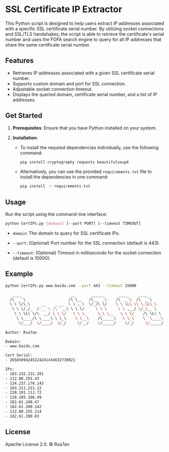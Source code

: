 # SSL Certificate IP Extractor

This Python script is designed to help users extract IP addresses associated with a specific SSL certificate serial number. By utilizing socket connections and SSL/TLS handshakes, the script is able to retrieve the certificate's serial number and uses the FOFA search engine to query for all IP addresses that share the same certificate serial number.



## Features

- Retrieves IP addresses associated with a given SSL certificate serial number.
- Supports custom domain and port for SSL connection.
- Adjustable socket connection timeout.
- Displays the queried domain, certificate serial number, and a list of IP addresses.



## Get Started

1. **Prerequisites**: Ensure that you have Python installed on your system.

2. **Installation**:

   - To install the required dependencies individually, use the following command:

     ```bash
     pip install cryptography requests beautifulsoup4
     ```

   - Alternatively, you can use the provided `requirements.txt` file to install the dependencies in one command:

     ```bash
     pip install -r requirements.txt
     ```



## Usage

Run the script using the command-line interface:

```bash
python CertIPs.py [domain] [--port PORT] [--timeout TIMEOUT]
```

- `domain`: The domain to query for SSL certificate IPs.

- `--port`: (Optional) Port number for the SSL connection (default is 443).

- `--timeout`: (Optional) Timeout in milliseconds for the socket connection (default is 10000).

  

## Example

```bash
python CertIPs.py www.baidu.com --port 443 --timeout 15000

   ____                      __       ______      ____     ____       
  /\  _`\                   /\ \__   /\__  _\    /\  _`\  /\  _`\     
  \ \ \/\_\     __    _ __  \ \ ,_\  \/_/\ \/    \ \ \L\ \\ \,\L\_\   
   \ \ \/_/_  /'__`\ /\`'__\ \ \ \/     \ \ \     \ \ ,__/ \/_\__ \   
    \ \ \L\ \/\  __/ \ \ \/   \ \ \_     \_\ \__   \ \ \/    /\ \L\ \ 
     \ \____/\ \____\ \ \_\    \ \__\    /\_____\   \ \_\    \ `\____\
      \/___/  \/____/  \/_/     \/__/    \/_____/    \/_/     \/_____/
                                                                                                                                                                                                                                                                           
Author: Rsa7an

Domain:
- www.baidu.com

Cert Serial:
- 26585094245224241434632730821

IPs:
- 183.232.231.201
- 112.80.255.43
- 124.237.176.143
- 103.211.221.12
- 220.181.112.72
- 110.185.186.49
- 182.61.248.47
- 182.61.200.142
- 112.80.255.214
- 182.61.200.83
```



## License

Apache License 2.0.  © Rsa7an
